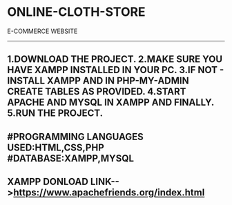 # ONLINE-CLOTH-STORE
E-COMMERCE WEBSITE
**********************
1.DOWNLOAD THE PROJECT.
2.MAKE SURE YOU HAVE XAMPP INSTALLED IN YOUR PC.
3.IF NOT - INSTALL XAMPP AND IN PHP-MY-ADMIN CREATE TABLES AS PROVIDED.
4.START APACHE AND MYSQL IN XAMPP AND FINALLY.
5.RUN THE PROJECT.
----------------------------------------------
#PROGRAMMING LANGUAGES USED:HTML,CSS,PHP
#DATABASE:XAMPP,MYSQL
----------------------------------------------
XAMPP DONLOAD LINK-->https://www.apachefriends.org/index.html
----------------------------------------------
